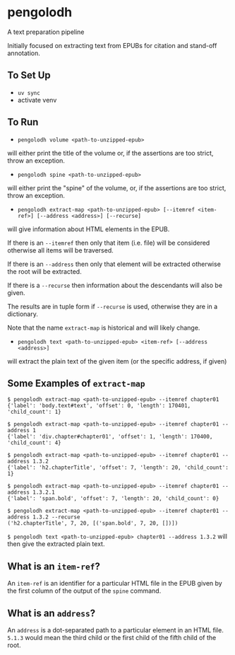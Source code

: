 # pengolodh

A text preparation pipeline

Initially focused on extracting text from EPUBs for citation and stand-off annotation.

## To Set Up

- `uv sync`
- activate venv

## To Run

- `pengolodh volume <path-to-unzipped-epub>`

will either print the title of the volume or, if the assertions are too strict, throw an exception.

- `pengolodh spine <path-to-unzipped-epub>`

will either print the "spine" of the volume, or, if the assertions are too strict, throw an exception.

- `pengolodh extract-map <path-to-unzipped-epub> [--itemref <item-ref>] [--address <address>] [--recurse]`

will give information about HTML elements in the EPUB.

If there is an `--itemref` then only that item (i.e. file) will be considered otherwise all items will be traversed.

If there is an `--address` then only that element will be extracted otherwise the root will be extracted.

If there is a `--recurse` then information about the descendants will also be given.

The results are in tuple form if `--recurse` is used, otherwise they are in a dictionary.

Note that the name `extract-map` is historical and will likely change.

- `pengolodh text <path-to-unzipped-epub> <item-ref> [--address <address>]`

will extract the plain text of the given item (or the specific address, if given)

## Some Examples of `extract-map`

```
$ pengolodh extract-map <path-to-unzipped-epub> --itemref chapter01
{'label': 'body.text#text', 'offset': 0, 'length': 170401, 'child_count': 1}

$ pengolodh extract-map <path-to-unzipped-epub> --itemref chapter01 --address 1
{'label': 'div.chapter#chapter01', 'offset': 1, 'length': 170400, 'child_count': 4}

$ pengolodh extract-map <path-to-unzipped-epub> --itemref chapter01 --address 1.3.2
{'label': 'h2.chapterTitle', 'offset': 7, 'length': 20, 'child_count': 1}

$ pengolodh extract-map <path-to-unzipped-epub> --itemref chapter01 --address 1.3.2.1
{'label': 'span.bold', 'offset': 7, 'length': 20, 'child_count': 0}

$ pengolodh extract-map <path-to-unzipped-epub> --itemref chapter01 --address 1.3.2 --recurse
('h2.chapterTitle', 7, 20, [('span.bold', 7, 20, [])])
```

`$ pengolodh text <path-to-unzipped-epub> chapter01 --address 1.3.2` will then give the extracted plain text.

## What is an `item-ref`?

An `item-ref` is an identifier for a particular HTML file in the EPUB given by the first column of the output of the `spine` command.

## What is an `address`?

An `address` is a dot-separated path to a particular element in an HTML file. `5.1.3` would mean the third child or the first child of the fifth child of the root.
